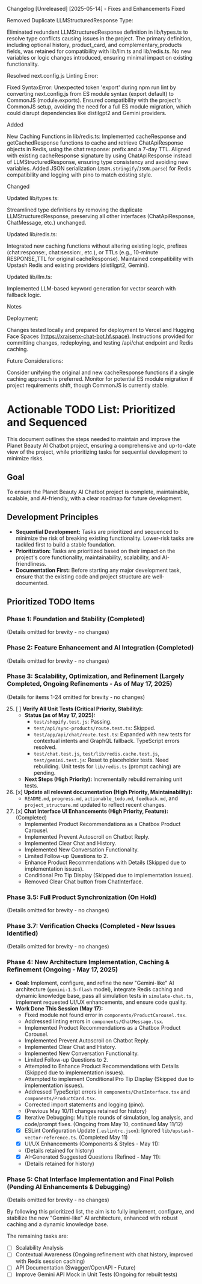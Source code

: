 Changelog
[Unreleased]
[2025-05-14] - Fixes and Enhancements
Fixed

Removed Duplicate LLMStructuredResponse Type:

Eliminated redundant LLMStructuredResponse definition in lib/types.ts to resolve type conflicts causing issues in the project. The primary definition, including optional history, product_card, and complementary_products fields, was retained for compatibility with lib/llm.ts and lib/redis.ts.
No new variables or logic changes introduced, ensuring minimal impact on existing functionality.


Resolved next.config.js Linting Error:

Fixed SyntaxError: Unexpected token 'export' during npm run lint by converting next.config.js from ES module syntax (export default) to CommonJS (module.exports).
Ensured compatibility with the project's CommonJS setup, avoiding the need for a full ES module migration, which could disrupt dependencies like distilgpt2 and Gemini providers.



Added

New Caching Functions in lib/redis.ts:
Implemented cacheResponse and getCachedResponse functions to cache and retrieve ChatApiResponse objects in Redis, using the chat:response: prefix and a 7-day TTL.
Aligned with existing cacheResponse signature by using ChatApiResponse instead of LLMStructuredResponse, ensuring type consistency and avoiding new variables.
Added JSON serialization (`JSON.stringify`/`JSON.parse`) for Redis compatibility and logging with pino to match existing style.



Changed

Updated lib/types.ts:

Streamlined type definitions by removing the duplicate LLMStructuredResponse, preserving all other interfaces (ChatApiResponse, ChatMessage, etc.) unchanged.


Updated lib/redis.ts:

Integrated new caching functions without altering existing logic, prefixes (chat:response:, chat:session:, etc.), or TTLs (e.g., 10-minute RESPONSE_TTL for original cacheResponse).
Maintained compatibility with Upstash Redis and existing providers (distilgpt2, Gemini).

Updated lib/llm.ts:

Implemented LLM-based keyword generation for vector search with fallback logic.

Notes

Deployment:

Changes tested locally and prepared for deployment to Vercel and Hugging Face Spaces (https://xraisenx-chat-bot.hf.space).
Instructions provided for committing changes, redeploying, and testing /api/chat endpoint and Redis caching.


Future Considerations:

Consider unifying the original and new cacheResponse functions if a single caching approach is preferred.
Monitor for potential ES module migration if project requirements shift, though CommonJS is currently stable.

# Actionable TODO List: Prioritized and Sequenced

This document outlines the steps needed to maintain and improve the Planet Beauty AI Chatbot project, ensuring a comprehensive and up-to-date view of the project, while prioritizing tasks for sequential development to minimize risks.

## Goal

To ensure the Planet Beauty AI Chatbot project is complete, maintainable, scalable, and AI-friendly, with a clear roadmap for future development.

## Development Principles

*   **Sequential Development:** Tasks are prioritized and sequenced to minimize the risk of breaking existing functionality. Lower-risk tasks are tackled first to build a stable foundation.
*   **Prioritization:** Tasks are prioritized based on their impact on the project's core functionality, maintainability, scalability, and AI-friendliness.
*   **Documentation First:** Before starting any major development task, ensure that the existing code and project structure are well-documented.

## Prioritized TODO Items

### Phase 1: Foundation and Stability (Completed)
(Details omitted for brevity - no changes)

### Phase 2: Feature Enhancement and AI Integration (Completed)
(Details omitted for brevity - no changes)

### Phase 3: Scalability, Optimization, and Refinement (Largely Completed, Ongoing Refinements - As of May 17, 2025)
(Details for items 1-24 omitted for brevity - no changes)

25. [ ] **Verify All Unit Tests (Critical Priority, Stability):**
    *   **Status (as of May 17, 2025):**
        *   `test/shopify.test.js`: Passing.
        *   `test/api/sync-products/route.test.ts`: Skipped.
        *   `test/app/api/chat/route.test.ts`: Expanded with new tests for contextual intents and GraphQL fallback. TypeScript errors resolved.
        *   `test/chat.test.js`, `test/lib/redis.cache.test.js`, `test/gemini.test.js`: Reset to placeholder tests. Need rebuilding. Unit tests for `lib/redis.ts` (prompt caching) are pending.
    *   **Next Steps (High Priority):** Incrementally rebuild remaining unit tests.
26. [x] **Update all relevant documentation (High Priority, Maintainability):**
    *   `README.md`, `progress.md`, `actionable_todo.md`, `feedback.md`, and `project_structure.md` updated to reflect recent changes.
27. [x] **Chat Interface UI Enhancements (High Priority, Feature):** (Completed)
    *   Implemented Product Recommendations as a Chatbox Product Carousel.
    *   Implemented Prevent Autoscroll on Chatbot Reply.
    *   Implemented Clear Chat and History.
    *   Implemented New Conversation Functionality.
    *   Limited Follow-up Questions to 2.
    *   Enhance Product Recommendations with Details (Skipped due to implementation issues).
    *   Conditional Pro Tip Display (Skipped due to implementation issues).
    *   Removed Clear Chat button from ChatInterface.

### Phase 3.5: Full Product Synchronization (On Hold)
(Details omitted for brevity - no changes)

### Phase 3.7: Verification Checks (Completed - New Issues Identified)
(Details omitted for brevity - no changes)

### Phase 4: New Architecture Implementation, Caching & Refinement (Ongoing - May 17, 2025)

*   **Goal:** Implement, configure, and refine the new "Gemini-like" AI architecture (`gemini-1.5-flash` model), integrate Redis caching and dynamic knowledge base, pass all simulation tests in `simulate-chat.ts`, implement requested UI/UX enhancements, and ensure code quality.
*   **Work Done This Session (May 17):**
    *   Fixed module not found error in `components/ProductCarousel.tsx`.
    *   Addressed linting errors in `components/ChatMessage.tsx`.
    *   Implemented Product Recommendations as a Chatbox Product Carousel.
    *   Implemented Prevent Autoscroll on Chatbot Reply.
    *   Implemented Clear Chat and History.
    *   Implemented New Conversation Functionality.
    *   Limited Follow-up Questions to 2.
    *   Attempted to Enhance Product Recommendations with Details (Skipped due to implementation issues).
    *   Attempted to implement Conditional Pro Tip Display (Skipped due to implementation issues).
    *   Addressed TypeScript errors in `components/ChatInterface.tsx` and `components/ProductCard.tsx`.
    *   Corrected import statements and logging (pino).
    *   (Previous May 10/11 changes retained for history)
    *   [x] Iterative Debugging: Multiple rounds of simulation, log analysis, and code/prompt fixes. (Ongoing from May 10, continued May 11/12)
    *   [x] ESLint Configuration Update (`.eslintrc.json`): Ignored `lib/upstash-vector-reference.ts`. (Completed May 11)
    *   [x] UI/UX Enhancements (Components & Styles - May 11):
    *   (Details retained for history)
    *   [x] AI-Generated Suggested Questions (Refined - May 11):
    *   (Details retained for history)

### Phase 5: Chat Interface Implementation and Final Polish (Pending AI Enhancements & Debugging)
(Details omitted for brevity - no changes)

By following this prioritized list, the aim is to fully implement, configure, and stabilize the new "Gemini-like" AI architecture, enhanced with robust caching and a dynamic knowledge base.

The remaining tasks are:
*   [ ] Scalability Analysis
*   [ ] Contextual Awareness (Ongoing refinement with chat history, improved with Redis session caching)
*   [ ] API Documentation (Swagger/OpenAPI - Future)
*   [ ] Improve Gemini API Mock in Unit Tests (Ongoing for rebuilt tests)
